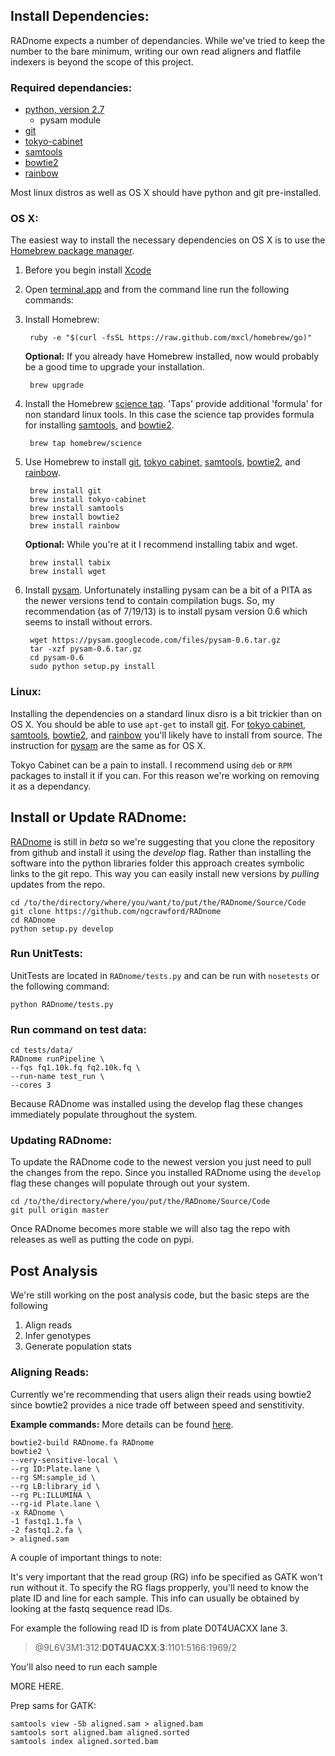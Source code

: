 ## Install Dependencies:

RADnome expects a number of dependancies. While we've tried to keep the number to the bare minimum, writing our own read aligners and flatfile indexers is beyond the scope of this project.

### Required dependancies: 

- [python, version 2.7][10]
    - pysam module
- [git][6]
- [tokyo-cabinet][3]
- [samtools][4]
- [bowtie2][5]
- [rainbow][9]

Most linux distros as well as OS X should have python and git pre-installed. 

### OS X:

The easiest way to install the necessary dependencies on OS X is to use the [Homebrew package manager][1].

1. Before you begin install [Xcode][10] 

1. Open [terminal.app][7] and from the command line run the following commands:

1. Install Homebrew:

        ruby -e "$(curl -fsSL https://raw.github.com/mxcl/homebrew/go)"

    **Optional:** If you already have Homebrew installed, now would probably be a good time to upgrade your installation.

        brew upgrade

2. Install the Homebrew [science tap][2]. 'Taps' provide additional 'formula' for non standard linux tools. In this case the science tap provides formula for installing [samtools][4], and [bowtie2][5].

        brew tap homebrew/science

3. Use Homebrew to install [git][6], [tokyo cabinet][3], [samtools][4], [bowtie2][5], and [rainbow][9].

        brew install git
        brew install tokyo-cabinet
        brew install samtools
        brew install bowtie2
        brew install rainbow

    **Optional:** While you're at it I recommend installing tabix and wget.

        brew install tabix
        brew install wget

4. Install [pysam][11]. Unfortunately installing pysam can be a bit of a PITA as the newer versions tend to contain compilation bugs. So, my recommendation (as of 7/19/13) is to install pysam version 0.6 which seems to install without errors.

        wget https://pysam.googlecode.com/files/pysam-0.6.tar.gz
        tar -xzf pysam-0.6.tar.gz
        cd pysam-0.6
        sudo python setup.py install

### Linux:

Installing the dependencies on a standard linux disro is a bit trickier than on OS X. You should be able to use `apt-get` to install [git][6]. For [tokyo cabinet][3], [samtools][4], [bowtie2][5], and [rainbow][9] you'll likely have to install from source. The instruction for [pysam][11] are the same as for OS X.

Tokyo Cabinet can be a pain to install. I recommend using `deb` or `RPM` packages to install it if you can. For this reason we're working on removing it as a dependancy. 

## Install or Update RADnome:

[RADnome][8] is still in *beta* so we're suggesting that you clone the repository from github and install it using the *develop* flag. Rather than installing the software into the python libraries folder this approach creates symbolic links to the git repo. This way you can easily install new versions by *pulling* updates from the repo.

    cd /to/the/directory/where/you/want/to/put/the/RADnome/Source/Code
    git clone https://github.com/ngcrawford/RADnome
    cd RADnome
    python setup.py develop

### Run UnitTests:

UnitTests are located in `RADnome/tests.py` and can be run with `nosetests` or the following command:

    python RADnome/tests.py

### Run command on test data:

    cd tests/data/
    RADnome runPipeline \
    --fqs fq1.10k.fq fq2.10k.fq \
    --run-name test_run \
    --cores 3

Because RADnome was installed using the develop flag these changes immediately populate throughout the system.

### Updating RADnome:

To update the RADnome code to the newest version you just need to pull the changes from the repo. Since you installed RADnome using the `develop` flag these changes will populate through out your system.

    cd /to/the/directory/where/you/put/the/RADnome/Source/Code
    git pull origin master

Once RADnome becomes more stable we will also tag the repo with releases as well as putting the code on pypi.

## Post Analysis

We're still working on the post analysis code, but the basic steps are the following

1. Align reads
2. Infer genotypes
3. Generate population stats

### Aligning Reads:

Currently we're recommending that users align their reads using bowtie2 since bowtie2 provides a nice trade off between speed and senstitivity.

**Example commands:** More details can be found [here][12].

    bowtie2-build RADnome.fa RADnome
    bowtie2 \
    --very-sensitive-local \
    --rg ID:Plate.lane \
    --rg SM:sample_id \
    --rg LB:library_id \
    --rg PL:ILLUMINA \
    --rg-id Plate.lane \
    -x RADnome \
    -1 fastq1.1.fa \
    -2 fastq1.2.fa \
    > aligned.sam

A couple of important things to note:

It's very important that the read group (RG) info be specified as GATK won't run without it. To specify the RG flags propperly, you'll need to know the plate ID and line for each sample. This info can usually be obtained by looking at the fastq sequence read IDs.

For example the following read ID is from plate D0T4UACXX lane 3.

> @9L6V3M1:312:**D0T4UACXX**:**3**:1101:5166:1969/2

You'll also need to run each sample


MORE HERE.

Prep sams for GATK:

    samtools view -Sb aligned.sam > aligned.bam
    samtools sort aligned.bam aligned.sorted
    samtools index aligned.sorted.bam






[1]: http://mxcl.github.io/homebrew/
[2]: https://github.com/Homebrew/homebrew-science
[3]: http://fallabs.com/tokyocabinet/
[4]: http://samtools.sourceforge.net/
[5]: http://bowtie-bio.sourceforge.net/bowtie2/index.shtml
[6]: http://git-scm.com/
[7]: http://en.wikipedia.org/wiki/Terminal_(OS_X)
[8]: radnome.org
[9]: http://sourceforge.net/projects/bio-rainbow/
[10]: https://developer.apple.com/xcode/‎
[11]: https://code.google.com/p/pysam/
[12]: http://bowtie-bio.sourceforge.net/bowtie2/manual.shtml#command-line


